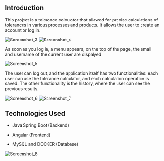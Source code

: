 ## Introduction

This project is a tolerance calculator that allowed for precise calculations of tolerances in various processes and products. It allows the user to create an account or log in.

![Screenshot_3](https://github.com/Danutz2oo3/Tolerance-Calculator/assets/110939116/07958eaf-7c22-4eb7-bd3a-a9978293c294)
![Screenshot_4](https://github.com/Danutz2oo3/Tolerance-Calculator/assets/110939116/5ba17146-da99-4b10-b81f-3aae3483cc3d)

As soon as you log in, a menu appears, on the top of the page, the email and username of the current user are dispalyed

![Screenshot_5](https://github.com/Danutz2oo3/Tolerance-Calculator/assets/110939116/4b451d80-c505-416d-84c1-d1dec90c6268)

The user can log out, and the application itself has two functionalities: each user can use the tolerance calculator, and each calculation operation is saved. The other functionality is the history, where the user can see the previous results.

![Screenshot_6](https://github.com/Danutz2oo3/Tolerance-Calculator/assets/110939116/4f3e5997-7b08-45de-9db5-94b9cb23f5ba)
![Screenshot_7](https://github.com/Danutz2oo3/Tolerance-Calculator/assets/110939116/6e30d140-9024-4d9c-b0ca-ff2184704901)

## Technologies Used

- Java Spring Boot (Backend)

- Angular (Frontend)
- MySQL and DOCKER (Database)
  
![Screenshot_8](https://github.com/Danutz2oo3/Tolerance-Calculator/assets/110939116/e78d1f76-8dbb-4cf1-ad9a-7c99edb4ec3f)



